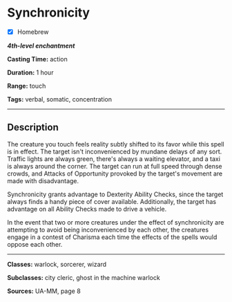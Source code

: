 # Synchronicity

- [x] Homebrew

***4th-level enchantment***

**Casting Time:** action

**Duration:** 1 hour

**Range:** touch

**Tags:** verbal, somatic, concentration

---

## Description
The creature you touch feels reality subtly shifted to its favor while this spell is in effect.
The target isn't inconvenienced by mundane delays of any sort.
Traffic lights are always green, there's always a waiting elevator, and a taxi is always around the corner.
The target can run at full speed through dense crowds, and Attacks of Opportunity provoked by the target's movement are made with disadvantage.

Synchronicity grants advantage to Dexterity Ability Checks, since the target always finds a handy piece of cover available.
Additionally, the target has advantage on all Ability Checks made to drive a vehicle.

In the event that two or more creatures under the effect of synchronicity are attempting to avoid being inconvenienced by each other, the creatures engage in a contest of Charisma each time the effects of the spells would oppose each other.

---

**Classes:** warlock, sorcerer, wizard

**Subclasses:** city cleric, ghost in the machine warlock

**Sources:** UA-MM, page 8
